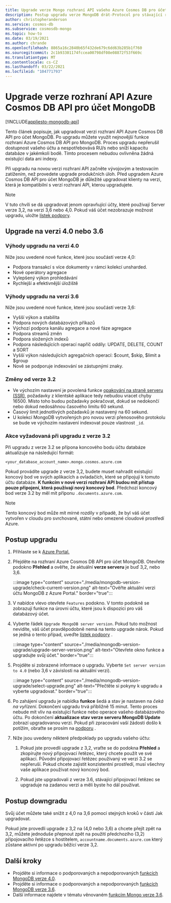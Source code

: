 ```yaml
---
title: Upgrade verze Mongo rozhraní API vašeho Azure Cosmos DB pro účet MongoDB
description: Postup upgradu verze MongoDB drát-Protocol pro stávající rozhraní API Azure Cosmos DB pro účty MongoDB bez problémů
author: christopheranderson
ms.service: cosmos-db
ms.subservice: cosmosdb-mongo
ms.topic: how-to
ms.date: 03/19/2021
ms.author: chrande
ms.openlocfilehash: 8865a16c2840b65f432de679c6dd63b285b1f760
ms.sourcegitcommit: 2c1b93301174fccea00798df08e08872f53f669c
ms.translationtype: MT
ms.contentlocale: cs-CZ
ms.lasthandoff: 03/22/2021
ms.locfileid: "104771793"
---
```

# <a name="upgrade-the-api-version-of-your-azure-cosmos-db-api-for-mongodb-account"></a>Upgrade verze rozhraní API Azure Cosmos DB API pro účet MongoDB
[!INCLUDE[appliesto-mongodb-api](includes/appliesto-mongodb-api.md)]

Tento článek popisuje, jak upgradovat verzi rozhraní API Azure Cosmos DB API pro účet MongoDB. Po upgradu můžete využít nejnovější funkce rozhraní Azure Cosmos DB API pro MongoDB. Proces upgradu nepřerušil dostupnost vašeho účtu a nespotřebovává RU/s nebo sníží kapacitu databáze v jakémkoli bodě. Tímto procesem nebudou ovlivněna žádná existující data ani indexy. 

Při upgradu na novou verzi rozhraní API začněte vývojovým a testovacím zatížením, než provedete upgrade produkčních úloh. Před upgradem Azure Cosmos DB API pro účet MongoDB je důležité upgradovat klienty na verzi, která je kompatibilní s verzí rozhraní API, kterou upgradujete.

>[!Note]
> V tuto chvíli se dá upgradovat jenom opravňující účty, které používají Server verze 3,2, na verzi 3,6 nebo 4,0. Pokud váš účet nezobrazuje možnost upgradu, uložte [lístek podpory](https://portal.azure.com/?#blade/Microsoft_Azure_Support/HelpAndSupportBlade).

## <a name="upgrading-to-40-or-36"></a>Upgrade na verzi 4.0 nebo 3.6

### <a name="benefits-of-upgrading-to-version-40"></a>Výhody upgradu na verzi 4.0

Níže jsou uvedené nové funkce, které jsou součástí verze 4,0:
- Podpora transakcí s více dokumenty v rámci kolekcí unsharded.
- Nové operátory agregace
- Vylepšený výkon prohledávání
- Rychlejší a efektivnější úložiště

### <a name="benefits-of-upgrading-to-version-36"></a>Výhody upgradu na verzi 3.6

Níže jsou uvedené nové funkce, které jsou součástí verze 3,6:
- Vyšší výkon a stabilita
- Podpora nových databázových příkazů
- Výchozí podpora kanálu agregace a nové fáze agregace
- Podpora streamů změn
- Podpora složených indexů
- Podpora následujících operací napříč oddíly: UPDATE, DELETE, COUNT a SORT
- Vyšší výkon následujících agregačních operací: $count, $skip, $limit a $group
- Nově se podporuje indexování se zástupnými znaky.

### <a name="changes-from-version-32"></a>Změny od verze 3.2

- Ve výchozím nastavení je povolená funkce [opakování na straně serveru (SSR)](prevent-rate-limiting-errors.md), požadavky z klientské aplikace tedy nebudou vracet chyby 16500. Místo toho budou požadavky pokračovat, dokud se nedokončí nebo dokud nedosáhnou časového limitu 60 sekund.
- Časový limit jednotlivých požadavků je nastavený na 60 sekund.
- U kolekcí MongoDB vytvořených pro novou verzi přenosového protokolu se bude ve výchozím nastavení indexovat pouze vlastnost `_id`.

### <a name="action-required-when-upgrading-from-32"></a>Akce vyžadovaná při upgradu z verze 3.2

Při upgradu z verze 3.2 se přípona koncového bodu účtu databáze aktualizuje na následující formát:

```
<your_database_account_name>.mongo.cosmos.azure.com
```

Pokud provádíte upgrade z verze 3,2, budete muset nahradit existující koncový bod ve svých aplikacích a ovladačích, které se připojují k tomuto účtu databáze. **K funkcím v nové verzi rozhraní API budou mít přístup pouze připojení, která používají nový koncový bod**. Předchozí koncový bod verze 3.2 by měl mít příponu `.documents.azure.com`.

>[!Note]
> Tento koncový bod může mít mírné rozdíly v případě, že byl váš účet vytvořen v cloudu pro svrchované, státní nebo omezené cloudové prostředí Azure.

## <a name="how-to-upgrade"></a>Postup upgradu

1. Přihlaste se k [Azure Portal.](https://portal.azure.com/)

1. Přejděte na rozhraní Azure Cosmos DB API pro účet MongoDB. Otevřete podokno **Přehled** a ověřte, že aktuální **verze serveru** je buď 3,2, nebo 3,6.

    :::image type="content" source="./media/mongodb-version-upgrade/check-current-version.png" alt-text="Ověřte aktuální verzi účtu MongoDB z Azure Portal." border="true":::

1. V nabídce vlevo otevřete `Features` podokno. V tomto podokně se zobrazují funkce na úrovni účtu, které jsou k dispozici pro váš databázový účet.

1. Vyberte řádek `Upgrade MongoDB server version`. Pokud tuto možnost nevidíte, váš účet pravděpodobně nemá na tento upgrade nárok. Pokud se jedná o tento případ, uveďte [lístek podpory](https://portal.azure.com/?#blade/Microsoft_Azure_Support/HelpAndSupportBlade) .

    :::image type="content" source="./media/mongodb-version-upgrade/upgrade-server-version.png" alt-text="Otevřete okno funkce a upgradujte svůj účet." border="true":::

1. Projděte si zobrazené informace o upgradu. Vyberte `Set server version to 4.0` (nebo 3,6 v závislosti na aktuální verzi).

    :::image type="content" source="./media/mongodb-version-upgrade/select-upgrade.png" alt-text="Přečtěte si pokyny k upgradu a vyberte upgradovat." border="true":::

1. Po zahájení upgradu je nabídka **funkce** šedá a stav je nastaven na *čeká na vyřízení*. Dokončení upgradu trvá přibližně 15 minut. Tento proces nebude mít vliv na existující funkce nebo operace vašeho databázového účtu. Po dokončení **aktualizace stav verze serveru MongoDB Update** zobrazí upgradovanou verzi. Pokud při zpracování vaší žádosti došlo k potížím, obraťte se prosím na [podporu](https://azure.microsoft.com/en-us/support/create-ticket/) .

1. Níže jsou uvedeny některé předpoklady po upgradu vašeho účtu:

    1. Pokud jste provedli upgrade z 3,2, vraťte se do podokna **Přehled** a zkopírujte nový připojovací řetězec, který chcete použít ve své aplikaci. Původní připojovací řetězec používaný ve verzi 3.2 se nepřeruší. Pokud chcete zajistit konzistentní prostředí, musí všechny vaše aplikace používat nový koncový bod.

    1. Pokud jste upgradovali z verze 3.6, stávající připojovací řetězec se upgraduje na zadanou verzi a měli byste ho dál používat.

## <a name="how-to-downgrade"></a>Postup downgradu

Svůj účet můžete také snížit z 4,0 na 3,6 pomocí stejných kroků v části Jak upgradovat.

Pokud jste provedli upgrade z 3,2 na (4,0 nebo 3,6) a chcete přejít zpět na 3,2, můžete jednoduše přepnout zpět na použití předchozího (3,2) připojovacího řetězce s hostitelem, `accountname.documents.azure.com` který zůstane aktivní po upgradu běžící verze 3,2.

## <a name="next-steps"></a>Další kroky

- Projděte si informace o podporovaných a nepodporovaných [funkcích MongoDB verze 4.0](mongodb-feature-support-40.md).
- Projděte si informace o podporovaných a nepodporovaných [funkcích MongoDB verze 3.6](mongodb-feature-support-36.md).
- Další informace najdete v tématu věnovaném [funkcím Mongo verze 3.6](https://devblogs.microsoft.com/cosmosdb/azure-cosmos-dbs-api-for-mongodb-now-supports-server-version-3-6/).
